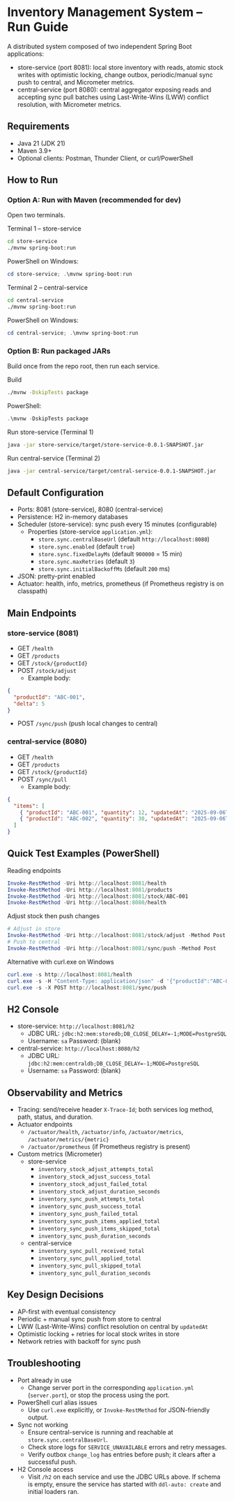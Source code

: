 # Inventory Management System – Run Guide

A distributed system composed of two independent Spring Boot applications:
- store-service (port 8081): local store inventory with reads, atomic stock writes with optimistic locking, change outbox, periodic/manual sync push to central, and Micrometer metrics.
- central-service (port 8080): central aggregator exposing reads and accepting sync pull batches using Last-Write-Wins (LWW) conflict resolution, with Micrometer metrics.

## Requirements
- Java 21 (JDK 21)
- Maven 3.9+
- Optional clients: Postman, Thunder Client, or curl/PowerShell

## How to Run
### Option A: Run with Maven (recommended for dev)
Open two terminals.

Terminal 1 – store-service
```bash
cd store-service
./mvnw spring-boot:run
```
PowerShell on Windows:
```powershell
cd store-service; .\mvnw spring-boot:run
```

Terminal 2 – central-service
```bash
cd central-service
./mvnw spring-boot:run
```
PowerShell on Windows:
```powershell
cd central-service; .\mvnw spring-boot:run
```

### Option B: Run packaged JARs
Build once from the repo root, then run each service.

Build
```bash
./mvnw -DskipTests package
```
PowerShell:
```powershell
.\mvnw -DskipTests package
```
Run store-service (Terminal 1)
```bash
java -jar store-service/target/store-service-0.0.1-SNAPSHOT.jar
```
Run central-service (Terminal 2)
```bash
java -jar central-service/target/central-service-0.0.1-SNAPSHOT.jar
```

## Default Configuration
- Ports: 8081 (store-service), 8080 (central-service)
- Persistence: H2 in-memory databases
- Scheduler (store-service): sync push every 15 minutes (configurable)
  - Properties (store-service `application.yml`):
    - `store.sync.centralBaseUrl` (default `http://localhost:8080`)
    - `store.sync.enabled` (default `true`)
    - `store.sync.fixedDelayMs` (default `900000` = 15 min)
    - `store.sync.maxRetries` (default `3`)
    - `store.sync.initialBackoffMs` (default `200` ms)
- JSON: pretty-print enabled
- Actuator: health, info, metrics, prometheus (if Prometheus registry is on classpath)

## Main Endpoints
### store-service (8081)
- GET `/health`
- GET `/products`
- GET `/stock/{productId}`
- POST `/stock/adjust`
  - Example body:
```json
{
  "productId": "ABC-001",
  "delta": 5
}
```
- POST `/sync/push` (push local changes to central)

### central-service (8080)
- GET `/health`
- GET `/products`
- GET `/stock/{productId}`
- POST `/sync/pull`
  - Example body:
```json
{
  "items": [
    { "productId": "ABC-001", "quantity": 12, "updatedAt": "2025-09-06T15:02:00Z" },
    { "productId": "ABC-002", "quantity": 30, "updatedAt": "2025-09-06T15:03:00Z" }
  ]
}
```

## Quick Test Examples (PowerShell)
Reading endpoints
```powershell
Invoke-RestMethod -Uri http://localhost:8081/health
Invoke-RestMethod -Uri http://localhost:8081/products
Invoke-RestMethod -Uri http://localhost:8081/stock/ABC-001
Invoke-RestMethod -Uri http://localhost:8080/health
```
Adjust stock then push changes
```powershell
# Adjust in store
Invoke-RestMethod -Uri http://localhost:8081/stock/adjust -Method Post -ContentType "application/json" -Body '{"productId":"ABC-002","delta":3}'
# Push to central
Invoke-RestMethod -Uri http://localhost:8081/sync/push -Method Post
```
Alternative with curl.exe on Windows
```powershell
curl.exe -s http://localhost:8081/health
curl.exe -s -H "Content-Type: application/json" -d '{"productId":"ABC-001","delta":2}' http://localhost:8081/stock/adjust
curl.exe -s -X POST http://localhost:8081/sync/push
```

## H2 Console
- store-service: `http://localhost:8081/h2`
  - JDBC URL: `jdbc:h2:mem:storedb;DB_CLOSE_DELAY=-1;MODE=PostgreSQL`
  - Username: `sa`  Password: (blank)
- central-service: `http://localhost:8080/h2`
  - JDBC URL: `jdbc:h2:mem:centraldb;DB_CLOSE_DELAY=-1;MODE=PostgreSQL`
  - Username: `sa`  Password: (blank)

## Observability and Metrics
- Tracing: send/receive header `X-Trace-Id`; both services log method, path, status, and duration.
- Actuator endpoints
  - `/actuator/health`, `/actuator/info`, `/actuator/metrics`, `/actuator/metrics/{metric}`
  - `/actuator/prometheus` (if Prometheus registry is present)
- Custom metrics (Micrometer)
  - store-service
    - `inventory_stock_adjust_attempts_total`
    - `inventory_stock_adjust_success_total`
    - `inventory_stock_adjust_failed_total`
    - `inventory_stock_adjust_duration_seconds`
    - `inventory_sync_push_attempts_total`
    - `inventory_sync_push_success_total`
    - `inventory_sync_push_failed_total`
    - `inventory_sync_push_items_applied_total`
    - `inventory_sync_push_items_skipped_total`
    - `inventory_sync_push_duration_seconds`
  - central-service
    - `inventory_sync_pull_received_total`
    - `inventory_sync_pull_applied_total`
    - `inventory_sync_pull_skipped_total`
    - `inventory_sync_pull_duration_seconds`

## Key Design Decisions
- AP-first with eventual consistency
- Periodic + manual sync push from store to central
- LWW (Last-Write-Wins) conflict resolution on central by `updatedAt`
- Optimistic locking + retries for local stock writes in store
- Network retries with backoff for sync push

## Troubleshooting
- Port already in use
  - Change server port in the corresponding `application.yml` (`server.port`), or stop the process using the port.
- PowerShell curl alias issues
  - Use `curl.exe` explicitly, or `Invoke-RestMethod` for JSON-friendly output.
- Sync not working
  - Ensure central-service is running and reachable at `store.sync.centralBaseUrl`.
  - Check store logs for `SERVICE_UNAVAILABLE` errors and retry messages.
  - Verify outbox `change_log` has entries before push; it clears after a successful push.
- H2 Console access
  - Visit `/h2` on each service and use the JDBC URLs above. If schema is empty, ensure the service has started with `ddl-auto: create` and initial loaders ran.
